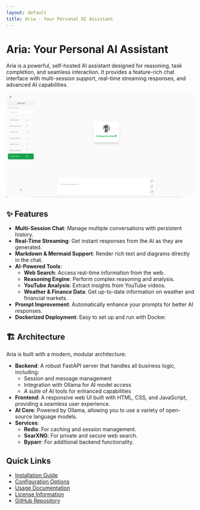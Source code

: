 ```yaml
---
layout: default
title: Aria - Your Personal AI Assistant
---
```


# Aria: Your Personal AI Assistant

Aria is a powerful, self-hosted AI assistant designed for reasoning, task completion, and seamless interaction. It provides a feature-rich chat interface with multi-session support, real-time streaming responses, and advanced AI capabilities.

![Aria Screenshot](assets/images/screenshot.png)

## ✨ Features

- **Multi-Session Chat**: Manage multiple conversations with persistent history.
- **Real-Time Streaming**: Get instant responses from the AI as they are generated.
- **Markdown & Mermaid Support**: Render rich text and diagrams directly in the chat.
- **AI-Powered Tools**:
  - **Web Search**: Access real-time information from the web.
  - **Reasoning Engine**: Perform complex reasoning and analysis.
  - **YouTube Analysis**: Extract insights from YouTube videos.
  - **Weather & Finance Data**: Get up-to-date information on weather and financial markets.
- **Prompt Improvement**: Automatically enhance your prompts for better AI responses.
- **Dockerized Deployment**: Easy to set up and run with Docker.

## 🏗️ Architecture

Aria is built with a modern, modular architecture:

- **Backend**: A robust FastAPI server that handles all business logic, including:
  - Session and message management
  - Integration with Ollama for AI model access
  - A suite of AI tools for enhanced capabilities
- **Frontend**: A responsive web UI built with HTML, CSS, and JavaScript, providing a seamless user experience.
- **AI Core**: Powered by Ollama, allowing you to use a variety of open-source language models.
- **Services**:
  - **Redis**: For caching and session management.
  - **SearXNG**: For private and secure web search.
  - **Byparr**: For additional backend functionality.

## Quick Links

- [Installation Guide](installation.html)
- [Configuration Options](configuration.html)
- [Usage Documentation](usage.html)
- [License Information](license.html)
- [GitHub Repository](https://github.com/malvavisc0/aria)
